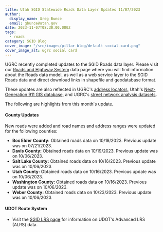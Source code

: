 ```yaml
---
title: Utah SGID Statewide Roads Data Layer Updates 11/07/2023
author:
  display_name: Greg Bunce
  email: gbunce@utah.gov
date: 2023-11-07T08:30:00.000Z
tags:
  - roads
category: SGID Blog
cover_image: "/src/images/pillar-blog/default-social-card.png"
cover_image_alt: ugrc social card
---
```


UGRC recently completed updates to the SGID Roads data layer. Please visit our [Roads and Highway System](/products/sgid/transportation/road-centerlines) data page where you will find information about the Roads data model, as well as a web service layer to the SGID Roads data and direct download links in shapefile and geodatabase format.

These updates are also reflected in UGRC's [address locators](/products/sgid/address), Utah's [Next-Generation 911 GIS database](/products/sgid/911), and UGRC's [street network analysis datasets](/products/sgid/transportation/street-network).

The following are highlights from this month's update.

#### County Updates

New roads were added and road names and address ranges were updated for the following counties:

- **Box Elder County:** Obtained roads data on 10/19/2023. Previous update was on 07/21/2023.
- **Davis County:** Obtained roads data on 10/19/2023. Previous update was on 10/06/2023.
- **Salt Lake County:** Obtained roads data on 10/16/2023. Previous update was on 10/06/2023.
- **Utah County:** Obtained roads data on 10/16/2023. Previous update was on 10/06/2023.
- **Washington County:** Obtained roads data on 10/16/2023. Previous update was on 10/06/2023.
- **Weber County:** Obtained roads data on 10/23/2023. Previous update was on 10/06/2023.

#### UDOT Route System

- Visit the [SGID LRS page](/products/sgid/transportation/road-centerlines) for information on UDOT's Advanced LRS (ALRS) data.
